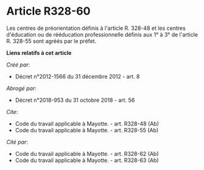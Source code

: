# Article R328-60

Les centres de préorientation définis à l'article R. 328-48 et les centres d'éducation ou de rééducation professionnelle
définis aux 1° à 3° de l'article R. 328-55 sont agréés par le préfet.

**Liens relatifs à cet article**

_Créé par_:

  - Décret n°2012-1566 du 31 décembre 2012 - art. 8

_Abrogé par_:

  - Décret n°2018-953 du 31 octobre 2018 - art. 56

_Cite_:

  - Code du travail applicable à Mayotte. - art. R328-48 (Ab)
  - Code du travail applicable à Mayotte. - art. R328-55 (Ab)

_Cité par_:

  - Code du travail applicable à Mayotte. - art. R328-62 (Ab)
  - Code du travail applicable à Mayotte. - art. R328-63 (Ab)
